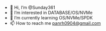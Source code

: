 - 👋 Hi, I’m @Sunday361
- 👀 I’m interested in DATABASE/OS/NVMe
- 🌱 I’m currently learning OS/NVMe/SPDK
- 📫 How to reach me panrh0904@gmail.com

<!---
Sunday361/Sunday361 is a ✨ special ✨ repository because its `README.md` (this file) appears on your GitHub profile.
You can click the Preview link to take a look at your changes.
--->
